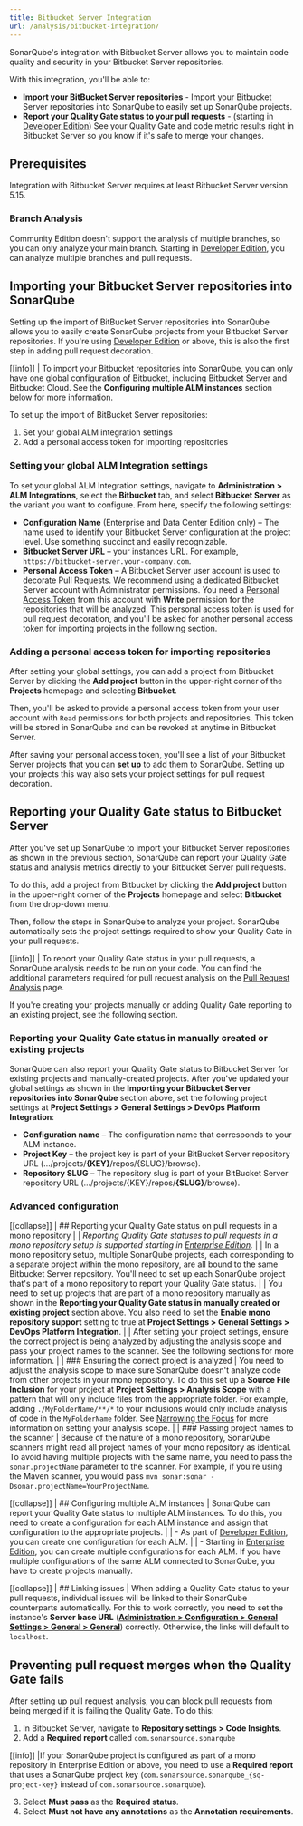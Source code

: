 ```yaml
---
title: Bitbucket Server Integration
url: /analysis/bitbucket-integration/
---
```

SonarQube's integration with Bitbucket Server allows you to maintain code quality and security in your Bitbucket Server repositories.

With this integration, you'll be able to:

- **Import your BitBucket Server repositories** - Import your Bitbucket Server repositories into SonarQube to easily set up SonarQube projects.  
- **Report your Quality Gate status to your pull requests** - (starting in [Developer Edition](https://redirect.sonarsource.com/editions/developer.html)) See your Quality Gate and code metric results right in Bitbucket Server so you know if it's safe to merge your changes.

## Prerequisites
Integration with Bitbucket Server requires at least Bitbucket Server version 5.15.

### Branch Analysis
Community Edition doesn't support the analysis of multiple branches, so you can only analyze your main branch. Starting in [Developer Edition](https://redirect.sonarsource.com/editions/developer.html), you can analyze multiple branches and pull requests.

## Importing your Bitbucket Server repositories into SonarQube
Setting up the import of BitBucket Server repositories into SonarQube allows you to easily create SonarQube projects from your Bitbucket Server repositories. If you're using [Developer Edition](https://redirect.sonarsource.com/editions/developer.html) or above, this is also the first step in adding pull request decoration.

[[info]]
| To import your Bitbucket repositories into SonarQube, you can only have one global configuration of Bitbucket, including Bitbucket Server and Bitbucket Cloud. See the **Configuring multiple ALM instances** section below for more information.

To set up the import of BitBucket Server repositories:

1. Set your global ALM integration settings
1. Add a personal access token for importing repositories

### Setting your global ALM Integration settings
To set your global ALM Integration settings, navigate to **Administration > ALM Integrations**, select the **Bitbucket** tab, and select **Bitbucket Server** as the variant you want to configure. From here, specify the following settings:

- **Configuration Name** (Enterprise and Data Center Edition only) – The name used to identify your Bitbucket Server configuration at the project level. Use something succinct and easily recognizable.
- **Bitbucket Server URL** – your instances URL. For example, `https://bitbucket-server.your-company.com`.
- **Personal Access Token** – A Bitbucket Server user account is used to decorate Pull Requests. We recommend using a dedicated Bitbucket Server account with Administrator permissions. You need a [Personal Access Token](https://confluence.atlassian.com/bitbucketserver0515/personal-access-tokens-961275199.html) from this account with **Write** permission for the repositories that will be analyzed. This personal access token is used for pull request decoration, and you'll be asked for another personal access token for importing projects in the following section.

### Adding a personal access token for importing repositories
After setting your global settings, you can add a project from Bitbucket Server by clicking the **Add project** button in the upper-right corner of the **Projects** homepage and selecting **Bitbucket**.

Then, you'll be asked to provide a personal access token from your user account with `Read` permissions for both projects and repositories. This token will be stored in SonarQube and can be revoked at anytime in Bitbucket Server.

After saving your personal access token, you'll see a list of your Bitbucket Server projects that you can **set up** to add them to SonarQube. Setting up your projects this way also sets your project settings for pull request decoration.

## Reporting your Quality Gate status to Bitbucket Server
After you've set up SonarQube to import your Bitbucket Server repositories as shown in the previous section, SonarQube can report your Quality Gate status and analysis metrics directly to your Bitbucket Server pull requests. 

To do this, add a project from Bitbucket by clicking the **Add project** button in the upper-right corner of the **Projects** homepage and select **Bitbucket** from the drop-down menu.

Then, follow the steps in SonarQube to analyze your project. SonarQube automatically sets the project settings required to show your Quality Gate in your pull requests.

[[info]]
| To report your Quality Gate status in your pull requests, a SonarQube analysis needs to be run on your code. You can find the additional parameters required for pull request analysis on the [Pull Request Analysis](/analysis/pull-request/) page.

If you're creating your projects manually or adding Quality Gate reporting to an existing project, see the following section.

### Reporting your Quality Gate status in manually created or existing projects
SonarQube can also report your Quality Gate status to Bitbucket Server for existing projects and manually-created projects. After you've updated your global settings as shown in the **Importing your Bitbucket Server repositories into SonarQube** section above, set the following project settings at **Project Settings > General Settings > DevOps Platform Integration**: 

- **Configuration name** – The configuration name that corresponds to your ALM instance.
- **Project Key** – the project key is part of your BitBucket Server repository URL (.../projects/**{KEY}**/repos/{SLUG}/browse).
- **Repository SLUG** – The repository slug is part of your BitBucket Server repository URL (.../projects/{KEY}/repos/**{SLUG}**/browse).

### Advanced configuration

[[collapse]]
| ## Reporting your Quality Gate status on pull requests in a mono repository
|
| _Reporting Quality Gate statuses to pull requests in a mono repository setup is supported starting in [Enterprise Edition](https://redirect.sonarsource.com/editions/enterprise.html)._
|
| In a mono repository setup, multiple SonarQube projects, each corresponding to a separate project within the mono repository, are all bound to the same Bitbucket Server repository. You'll need to set up each SonarQube project that's part of a mono repository to report your Quality Gate status.
|
| You need to set up projects that are part of a mono repository manually as shown in the **Reporting your Quality Gate status in manually created or existing project** section above. You also need to set the **Enable mono repository support** setting to true at **Project Settings > General Settings > DevOps Platform Integration**.
|
| After setting your project settings, ensure the correct project is being analyzed by adjusting the analysis scope and pass your project names to the scanner. See the following sections for more information.
|
| ### Ensuring the correct project is analyzed
| You need to adjust the analysis scope to make sure SonarQube doesn't analyze code from other projects in your mono repository. To do this set up a **Source File Inclusion** for your  project at **Project Settings > Analysis Scope** with a pattern that will only include files from the appropriate folder. For example, adding `./MyFolderName/**/*` to your inclusions would only include analysis of code in the `MyFolderName` folder. See [Narrowing the Focus](/project-administration/narrowing-the-focus/) for more information on setting your analysis scope.
|
| ### Passing project names to the scanner
| Because of the nature of a mono repository, SonarQube scanners might read all project names of your mono repository as identical. To avoid having multiple projects with the same name, you need to pass the `sonar.projectName` parameter to the scanner. For example, if you're using the Maven scanner, you would pass `mvn sonar:sonar -Dsonar.projectName=YourProjectName`.

[[collapse]]
| ## Configuring multiple ALM instances
| SonarQube can report your Quality Gate status to multiple ALM instances. To do this, you need to create a configuration for each ALM instance and assign that configuration to the appropriate projects. 
|
| - As part of [Developer Edition](https://redirect.sonarsource.com/editions/developer.html), you can create one configuration for each ALM. 
|
| - Starting in [Enterprise Edition](https://redirect.sonarsource.com/editions/enterprise.html), you can create multiple configurations for each ALM. If you have multiple configurations of the same ALM connected to SonarQube, you have to create projects manually.

[[collapse]]
| ## Linking issues
| When adding a Quality Gate status to your pull requests, individual issues will be linked to their SonarQube counterparts automatically. For this to work correctly, you need to set the instance's **Server base URL** (**[Administration > Configuration > General Settings > General > General](/#sonarqube-admin#/admin/settings/)**) correctly. Otherwise, the links will default to `localhost`.

## Preventing pull request merges when the Quality Gate fails
After setting up pull request analysis, you can block pull requests from being merged if it is failing the Quality Gate. To do this:
1. In Bitbucket Server, navigate to **Repository settings > Code Insights**.
2. Add a **Required report** called `com.sonarsource.sonarqube`

[[info]]
|If your SonarQube project is configured as part of a mono repository in Enterprise Edition or above, you need to use a **Required report** that uses a SonarQube project key (`com.sonarsource.sonarqube_{sq-project-key}` instead of `com.sonarsource.sonarqube`).

3. Select **Must pass** as the **Required status**.
4. Select **Must not have any annotations** as the **Annotation requirements**.
